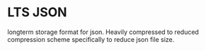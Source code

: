# LTS JSON

longterm storage format for json.
Heavily compressed to reduced compression scheme specifically to reduce json file size.
